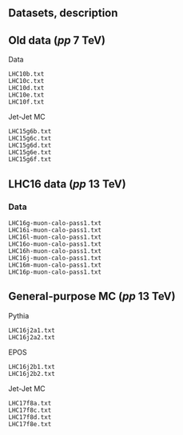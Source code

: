 Datasets, description
---------------------

## Old data ($pp$ 7 TeV)

Data

```
LHC10b.txt
LHC10c.txt
LHC10d.txt
LHC10e.txt
LHC10f.txt
```

Jet-Jet MC
```
LHC15g6b.txt
LHC15g6c.txt
LHC15g6d.txt
LHC15g6e.txt
LHC15g6f.txt
```


## LHC16 data ($pp$ 13 TeV)

### Data
```
LHC16g-muon-calo-pass1.txt
LHC16i-muon-calo-pass1.txt
LHC16l-muon-calo-pass1.txt
LHC16o-muon-calo-pass1.txt
LHC16h-muon-calo-pass1.txt
LHC16j-muon-calo-pass1.txt
LHC16m-muon-calo-pass1.txt
LHC16p-muon-calo-pass1.txt
```

## General-purpose MC ($pp$ 13 TeV)

Pythia

```
LHC16j2a1.txt
LHC16j2a2.txt
```

EPOS

```
LHC16j2b1.txt
LHC16j2b2.txt
```

Jet-Jet MC

```
LHC17f8a.txt 
LHC17f8c.txt 
LHC17f8d.txt 
LHC17f8e.txt
```



